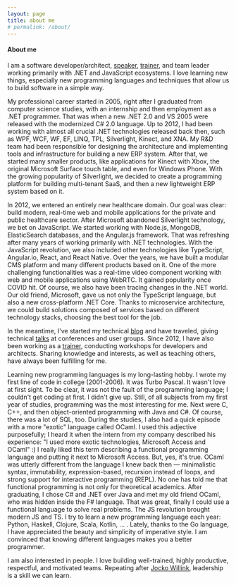 ```yaml
---
layout: page
title: about me
# permalink: /about/
---
```


#### About me

I am a software developer/architect, [speaker](/speaker), [trainer](/trainer), and team leader working primarily with .NET and JavaScript ecosystems. I love learning new things, especially new programming languages and techniques that allow us to build software in a simple way.

My professional career started in 2005, right after I graduated from computer science studies, with an internship and then employment as a .NET programmer. That was when a new .NET 2.0 and VS 2005 were released with the modernized C# 2.0 language. Up to 2012, I had been working with almost all crucial .NET technologies released back then, such as WPF, WCF, WF, EF, LINQ, TPL, Silverlight, Kinect, and XNA. My R&D team had been responsible for designing the architecture and implementing tools and infrastructure for building a new ERP system. After that, we started many smaller products, like applications for Kinect with Xbox, the original Microsoft Surface touch table, and even for Windows Phone. With the growing popularity of Silverlight, we decided to create a programming platform for building multi-tenant SaaS, and then a new lightweight ERP system based on it. 

In 2012, we entered an entirely new healthcare domain. Our goal was clear: build modern, real-time web and mobile applications for the private and public healthcare sector. After Microsoft abandoned Silverlight technology, we bet on JavaScript. We started working with Node.js, MongoDB, ElasticSearch databases, and the Angular.js framework. That was refreshing after many years of working primarily with .NET technologies. With the JavaScript revolution, we also included other technologies like TypeScript, Angular.io, React, and React Native. Over the years, we have built a modular CMS platform and many different products based on it. One of the more challenging functionalities was a real-time video component working with web and mobile applications using WebRTC. It gained popularity once COVID hit. Of course, we also have been tracing changes in the .NET world. Our old friend, Microsoft, gave us not only the TypeScript language, but also a new cross-platform .NET Core. Thanks to microservice architecture, we could build solutions composed of services based on different technology stacks, choosing the best tool for the job.

In the meantime, I've started my technical [blog](/) and have traveled, giving technical [talks](/speaker) at conferences and user groups. Since 2012, I have also been working as a [trainer](/trainer), conducting workshops for developers and architects. Sharing knowledge and interests, as well as teaching others, have always been fulfilling for me.

Learning new programming languages is my long-lasting hobby. I wrote my first line of code in college (2001-2006). It was Turbo Pascal. It wasn't love at first sight. To be clear, it was not the fault of the programming language; I couldn't get coding at first. I didn't give up. Still, of all subjects from my first year of studies, programming was the most interesting for me. Next were C, C++, and then object-oriented programming with Java and C#. Of course, there was a lot of SQL, too. During the studies, I also had a quick episode with a more "exotic" language called OCaml. I used this adjective purposefully; I heard it when the intern from my company described his experience: "I used more exotic technologies, Microsoft Access and OCaml" :) I really liked this term describing a functional programming language and putting it next to Microsoft Access. But, yes, it's true. OCaml was utterly different from the language I knew back then — minimalistic syntax, immutability, expression-based, recursion instead of loops, and strong support for interactive programming (REPL). No one has told me that functional programming is not only for theoretical academics. After graduating, I chose C# and .NET over Java and met my old friend OCaml, who was hidden inside the F# language. That was great, finally I could use a functional language to solve real problems. The JS revolution brought modern JS and TS. I try to learn a new programming language each year: Python, Haskell, Clojure, Scala, Kotlin, ... . Lately, thanks to the Go language, I have appreciated the beauty and simplicity of imperative style. I am convinced that knowing different languages makes you a better programmer. 

I am also interested in people. I love building well-trained, highly productive, respectful, and motivated teams. Repeating after [Jocko Willink](https://en.wikipedia.org/wiki/Jocko_Willink), leadership is a skill we can learn.




